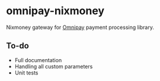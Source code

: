 # omnipay-nixmoney
Nixmoney gateway for [Omnipay](https://github.com/thephpleague/omnipay) payment processing library.

## To-do
- Full documentation
- Handling all custom parameters
- Unit tests